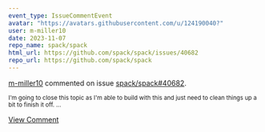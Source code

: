 ```yaml
---
event_type: IssueCommentEvent
avatar: "https://avatars.githubusercontent.com/u/124190040?"
user: m-miller10
date: 2023-11-07
repo_name: spack/spack
html_url: https://github.com/spack/spack/issues/40682
repo_url: https://github.com/spack/spack
---
```


<a href='https://github.com/m-miller10' target='_blank'>m-miller10</a> commented on issue <a href='https://github.com/spack/spack/issues/40682' target='_blank'>spack/spack#40682</a>.

<small>I'm going to close this topic as I'm able to build with this and just need to clean things up a bit to finish it off....</small>

<a href='https://github.com/spack/spack/issues/40682' target='_blank'>View Comment</a>
